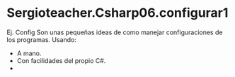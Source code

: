 # Sergioteacher.Csharp06.configurar1
Ej. Config
Son unas pequeñas ideas de como manejar
configuraciones de los programas.
Usando:
- A mano.
- Con facilidades del propio C#.
- 
